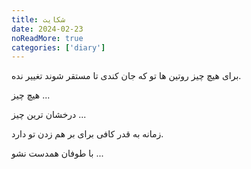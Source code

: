```yaml
---
title: شکایت
date: 2024-02-23
noReadMore: true
categories: ['diary']
---
```


برای هیچ چیز روتین ها تو که جان کندی تا مستقر شوند تغییر نده.

هیچ چیز ...

درخشان ترین چیز ...

زمانه به قدر کافی برای بر هم زدن تو دارد.

با طوفان همدست نشو ...

